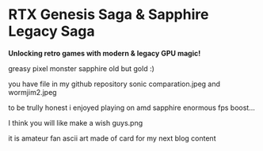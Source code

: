 
# RTX Genesis Saga & Sapphire Legacy Saga  

**Unlocking retro games with modern & legacy GPU magic!**

greasy pixel monster sapphire old but gold :)

you have file in my github repository sonic comparation.jpeg and wormjim2.jpeg

to be trully honest i enjoyed playing on amd sapphire enormous fps boost...

I think you will like make a wish guys.png

it is amateur fan ascii art made of card for my next blog content
